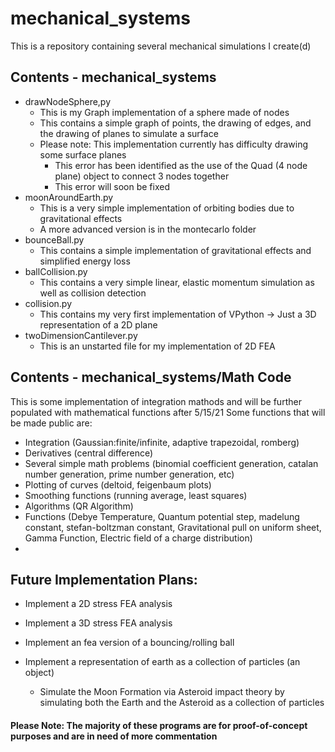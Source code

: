 # mechanical_systems

This is a repository containing several mechanical simulations I create(d)

## Contents - mechanical_systems

- drawNodeSphere,py
  - This is my Graph implementation of a sphere made of nodes
  - This contains a simple graph of points, the drawing of edges, and the drawing of planes to simulate a surface
  - Please note: This implementation currently has difficulty drawing some surface planes 
     - This error has been identified as the use of the Quad (4 node plane) object to connect 3 nodes together
     - This error will soon be fixed
- moonAroundEarth.py
  - This is a very simple implementation of orbiting bodies due to gravitational effects
  - A more advanced version is in the montecarlo folder
- bounceBall.py
  - This contains a simple implementation of gravitational effects and simplified energy loss 
- ballCollision.py
  - This contains a very simple linear, elastic momentum simulation as well as collision detection
- collision.py
  - This contains my very first implementation of VPython -> Just a 3D representation of a 2D plane
- twoDimensionCantilever.py
  - This is an unstarted file for my implementation of 2D FEA 
 
## Contents - mechanical_systems/Math Code
This is some implementation of integration mathods and will be further populated with mathematical functions after 5/15/21
Some functions that will be made public are:
  - Integration (Gaussian:finite/infinite, adaptive trapezoidal, romberg)
  - Derivatives (central difference)
  - Several simple math problems (binomial coefficient generation, catalan number generation, prime number generation, etc)
  - Plotting of curves (deltoid, feigenbaum plots)
  - Smoothing functions (running average, least squares)
  - Algorithms (QR Algorithm)
  - Functions (Debye Temperature, Quantum potential step, madelung constant, stefan-boltzman constant, Gravitational pull on uniform sheet, Gamma Function, Electric field of a charge distribution)
  - 
## Future Implementation Plans:
  - Implement a 2D stress FEA analysis 
  - Implement a 3D stress FEA analysis
  - Implement an fea version of a bouncing/rolling ball

  - Implement a representation of earth as a collection of particles  (an object) 
    - 	Simulate the Moon Formation via Asteroid impact theory by simulating both the Earth and the Asteroid as a collection of particles

		
#### Please Note: The majority of these programs are for proof-of-concept purposes and are in need of more commentation 
